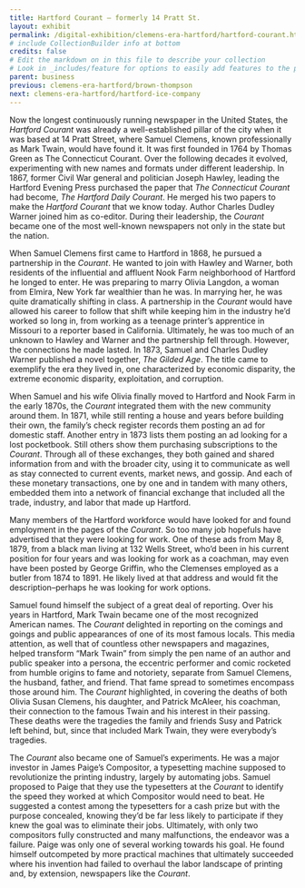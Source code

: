 ```yaml
---
title: Hartford Courant – formerly 14 Pratt St.
layout: exhibit
permalink: /digital-exhibition/clemens-era-hartford/hartford-courant.html
# include CollectionBuilder info at bottom
credits: false
# Edit the markdown on in this file to describe your collection
# Look in _includes/feature for options to easily add features to the page
parent: business
previous: clemens-era-hartford/brown-thompson
next: clemens-era-hartford/hartford-ice-company
---
```


Now the longest continuously running newspaper in the United States, the _Hartford Courant_ was already a well-established pillar of the city when it was based at 14 Pratt Street, where Samuel Clemens, known professionally as Mark Twain, would have found it. It was first founded in 1764 by Thomas Green as The Connecticut Courant. Over the following decades it evolved, experimenting with new names and formats under different leadership. In 1867, former Civil War general and politician Joseph Hawley, leading the Hartford Evening Press purchased the paper that _The Connecticut Courant_ had become, _The Hartford Daily Courant_. He merged his two papers to make the _Hartford Courant_ that we know today. Author Charles Dudley Warner joined him as co-editor. During their leadership, the _Courant_ became one of the most well-known newspapers not only in the state but the nation.

When Samuel Clemens first came to Hartford in 1868, he pursued a partnership in the _Courant_. He wanted to join with Hawley and Warner, both residents of the influential and affluent Nook Farm neighborhood of Hartford he longed to enter. He was preparing to marry Olivia Langdon, a woman from Elmira, New York far wealthier than he was. In marrying her, he was quite dramatically shifting in class. A partnership in the _Courant_ would have allowed his career to follow that shift while keeping him in the industry he’d worked so long in, from working as a teenage printer’s apprentice in Missouri to a reporter based in California. Ultimately, he was too much of an unknown to Hawley and Warner and the partnership fell through. However, the connections he made lasted. In 1873, Samuel and Charles Dudley Warner published a novel together, _The Gilded Age_. The title came to exemplify the era they lived in, one characterized by economic disparity, the extreme economic disparity, exploitation, and corruption.

When Samuel and his wife Olivia finally moved to Hartford and Nook Farm in the early 1870s, the _Courant_ integrated them with the new community around them. In 1871, while still renting a house and years before building their own, the family’s check register records them posting an ad for domestic staff. Another entry in 1873 lists them posting an ad looking for a lost pocketbook. Still others show them purchasing subscriptions to the _Courant_. Through all of these exchanges, they both gained and shared information from and with the broader city, using it to communicate as well as stay connected to current events, market news, and gossip. And each of these monetary transactions, one by one and in tandem with many others, embedded them into a network of financial exchange that included all the trade, industry, and labor that made up Hartford. 

Many members of the Hartford workforce would have looked for and found employment in the pages of the _Courant_. So too many job hopefuls have advertised that they were looking for work. One of these ads from May 8, 1879, from a black man living at 132 Wells Street, who’d been in his current position for four years and was looking for work as a coachman, may even have been posted by George Griffin, who the Clemenses employed as a butler from 1874 to 1891. He likely lived at that address and would fit the description–perhaps he was looking for work options. 

Samuel found himself the subject of a great deal of reporting. Over his years in Hartford, Mark Twain became one of the most recognized American names. The _Courant_ delighted in reporting on the comings and goings and public appearances of one of its most famous locals. This media attention, as well that of countless other newspapers and magazines, helped transform “Mark Twain” from simply the pen name of an author and public speaker into a persona, the eccentric performer and comic rocketed from humble origins to fame and notoriety, separate from Samuel Clemens, the husband, father, and friend. That fame spread to sometimes encompass those around him. The _Courant_ highlighted, in covering the deaths of both Olivia Susan Clemens, his daughter, and Patrick McAleer, his coachman, their connection to the famous Twain and his interest in their passing. These deaths were the tragedies the family and friends Susy and Patrick left behind, but, since that included Mark Twain, they were everybody’s tragedies. 

The _Courant_ also became one of Samuel’s experiments. He was a major investor in James Paige’s Compositor, a typesetting machine supposed to revolutionize the printing industry, largely by automating jobs. Samuel proposed to Paige that they use the typesetters at the _Courant_ to identify the speed they worked at which Compositor would need to beat. He suggested a contest among the typesetters for a cash prize but with the purpose concealed, knowing they’d be far less likely to participate if they knew the goal was to eliminate their jobs. Ultimately, with only two compositors fully constructed and many malfunctions, the endeavor was a failure. Paige was only one of several working towards his goal. He found himself outcompeted by more practical machines that ultimately succeeded where his invention had failed to overhaul the labor landscape of printing and, by extension, newspapers like the _Courant_.
